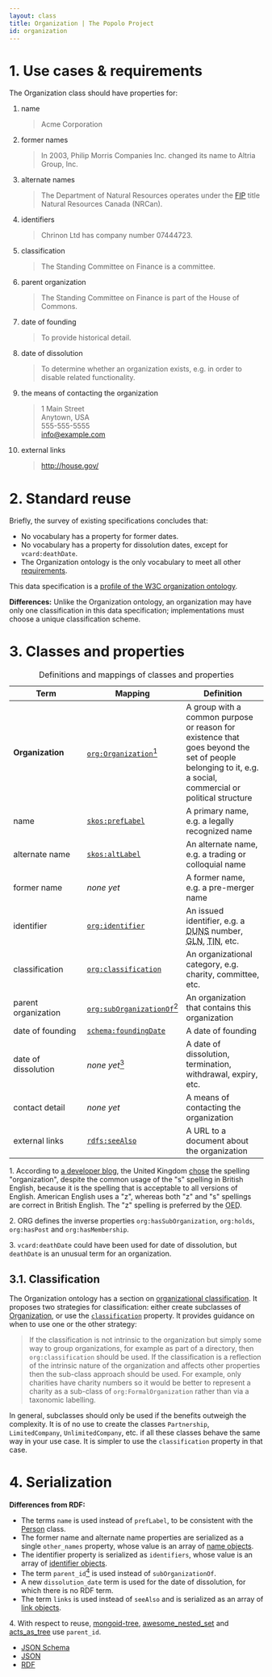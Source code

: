 ```yaml
---
layout: class
title: Organization | The Popolo Project
id: organization
---
```


<h1 id="use-cases-and-requirements">1. Use cases &amp; requirements</h1>

The Organization class should have properties for:

1. name

    >Acme Corporation

1. former names

    >In 2003, Philip Morris Companies Inc. changed its name to Altria Group, Inc.

1. alternate names

    >The Department of Natural Resources operates under the [FIP](http://en.wikipedia.org/wiki/Federal_Identity_Program) title Natural Resources Canada (NRCan).

1. identifiers

    >Chrinon Ltd has company number 07444723.

1. classification

    >The Standing Committee on Finance is a committee.

1. parent organization

    >The Standing Committee on Finance is part of the House of Commons.

1. date of founding

    >To provide historical detail.

1. date of dissolution

    >To determine whether an organization exists, e.g. in order to disable related functionality.

1. the means of contacting the organization

    >1 Main Street  
    Anytown, USA  
    555-555-5555  
    info@example.com

1. external links

    >http://house.gov/

<h1 id="standard-reuse">2. Standard reuse</h1>

Briefly, the survey of existing specifications concludes that:

* No vocabulary has a property for former dates.
* No vocabulary has a property for dissolution dates, except for `vcard:deathDate`.
* The Organization ontology is the only vocabulary to meet all other [requirements](#use-cases-and-requirements).

This data specification is a [profile of the W3C organization ontology](http://www.w3.org/TR/vocab-org/#conformance).

**Differences:** Unlike the Organization ontology, an organization may have only one classification in this data specification; implementations must choose a unique classification scheme.

<h1 id="classes-and-properties">3. Classes and properties</h1>

<table>
  <caption>Definitions and mappings of classes and properties</caption>
  <thead>
    <tr>
      <th width="130">Term</th>
      <th>Mapping</th>
      <th>Definition</th>
    </tr>
  </thead>
  <tbody>
    <tr id="org:Organization">
      <td><strong>Organization</strong></td>
      <td><code><a href="http://www.w3.org/TR/vocab-org/#org:Organization" title="http://www.w3.org/ns/org#Organization">org:Organization</a></code><a href="#note1"><sup>1</sup></a></td>
      <td>A group with a common purpose or reason for existence that goes beyond the set of people belonging to it, e.g. a social, commercial or political structure</td>
    </tr>
    <tr id="skos:prefLabel1">
      <td>name</td>
      <td><code><a href="http://www.w3.org/TR/skos-reference/#labels" title="http://www.w3.org/2004/02/skos/core#prefLabel">skos:prefLabel</a></code></td>
      <td>A primary name, e.g. a legally recognized name</td>
    </tr>
    <tr id="skos:altLabel">
      <td>alternate name</td>
      <td><code><a href="http://www.w3.org/TR/skos-reference/#labels" title="http://www.w3.org/2004/02/skos/core#altLabel">skos:altLabel</a></code></td>
      <td>An alternate name, e.g. a trading or colloquial name</td>
    </tr>
    <tr>
      <td>former name</td>
      <td><em>none yet</em></td>
      <td>A former name, e.g. a pre-merger name</td>
    </tr>
    <tr id="org:identifier">
      <td>identifier</td>
      <td><code><a href="http://www.w3.org/TR/vocab-org/#org:identifier" title="http://www.w3.org/ns/org#identifier">org:identifier</a></code></td>
      <td>An issued identifier, e.g. a <abbr title="Data Universal Numbering System">DUNS</abbr> number, <abbr title="Global Location Number">GLN</abbr>, <abbr title="Taxpayer Identification Number">TIN</abbr>, etc.</td>
    </tr>
    <tr id="org:classification">
      <td>classification</td>
      <td><code><a href="http://www.w3.org/TR/vocab-org/#org:classification" title="http://www.w3.org/ns/org#classification">org:classification</a></code></td>
      <td>An organizational category, e.g. charity, committee, etc.</td>
    </tr>
    <tr id="org:subOrganizationOf">
      <td>parent organization</td>
      <td><code><a href="http://www.w3.org/TR/vocab-org/#org:subOrganizationOf" title="http://www.w3.org/ns/org#subOrganizationOf">org:subOrganizationOf</a></code><a href="#note2"><sup>2</sup></a></td>
      <td>An organization that contains this organization</td>
    </tr>
    <tr id="schema:foundingDate">
      <td>date of founding</td>
      <td><code><a href="http://schema.org/Organization" title="http://schema.org/foundingDate">schema:foundingDate</a></code></td>
      <td>A date of founding</td>
    </tr>
    <tr>
      <td>date of dissolution</td>
      <td><em>none yet</em><a href="#note3"><sup>3</sup></a></td>
      <td>A date of dissolution, termination, withdrawal, expiry, etc.</td>
    </tr>
    <tr>
      <td>contact detail</td>
      <td><em>none yet</em></td>
      <td>A means of contacting the organization</td>
    </tr>
    <tr id="rdfs:seeAlso">
      <td>external links</td>
      <td><code><a href="http://www.w3.org/TR/rdf-schema/#ch_seealso" title="http://www.w3.org/2000/01/rdf-schema#seeAlso">rdfs:seeAlso</a></code></td>
      <td>A URL to a document about the organization</td>
    </tr>
  </tbody>
</table>

<p class="note" id="note1">1. According to <a href="http://www.epimorphics.com/web/wiki/organization-ontology-first-draft">a developer blog</a>, the United Kingdom <a href="http://www.w3.org/TR/vocab-org/#acknowledgements">chose</a> the spelling "organization", despite the common usage of the "s" spelling in British English, because it is the spelling that is acceptable to all versions of English. American English uses a "z", whereas both "z" and "s" spellings are correct in British English. The "z" spelling is preferred by the <abbr title="Oxford English Dictionary">OED</abbr>.</p>
<p class="note" id="note2">2. ORG defines the inverse properties <code>org:hasSubOrganization</code>, <code>org:holds</code>, <code>org:hasPost</code> and <code>org:hasMembership</code>.</p>
<p class="note" id="note3">3. <code>vcard:deathDate</code> could have been used for date of dissolution, but <code>deathDate</code> is an unusual term for an organization.</p>

## 3.1. Classification

The Organization ontology has a section on [organizational classification](organizational-classification). It proposes two strategies for classification: either create subclasses of [Organization](http://www.w3.org/TR/vocab-org/#org:Organization), or use the [`classification`](http://www.w3.org/TR/vocab-org/#org:classification) property. It provides guidance on when to use one or the other strategy:

>If the classification is not intrinsic to the organization but simply some way to group organizations, for example as part of a directory, then `org:classification` should be used. If the classification is a reflection of the intrinsic nature of the organization and affects other properties then the sub-class approach should be used. For example, only charities have charity numbers so it would be better to represent a charity as a sub-class of `org:FormalOrganization` rather than via a taxonomic labelling.

In general, subclasses should only be used if the benefits outweigh the complexity. It is of no use to create the classes `Partnership`, `LimitedCompany`, `UnlimitedCompany`, etc. if all these classes behave the same way in your use case. It is simpler to use the `classification` property in that case.

<h1 id="serialization">4. Serialization</h1>

**Differences from RDF:**

* The terms `name` is used instead of `prefLabel`, to be consistent with the [Person](/specs/person.html) class.
* The former name and alternate name properties are serialized as a single `other_names` property, whose value is an array of [name objects](/specs/#other-name).
* The identifier property is serialized as `identifiers`, whose value is an array of [identifier objects](/specs/#identifier).
* The term `parent_id`[<sup>4</sup>](#note4) is used instead of `subOrganizationOf`.
* A new `dissolution_date` term is used for the date of dissolution, for which there is no RDF term.
* The term `links` is used instead of `seeAlso` and is serialized as an array of [link objects](/specs/#link).

<p class="note" id="note4">4. With respect to reuse, <a href="https://github.com/benedikt/mongoid-tree">mongoid-tree</a>, <a href="https://github.com/collectiveidea/awesome_nested_set/tree/master/lib/awesome_nested_set">awesome_nested_set</a> and <a href="https://github.com/amerine/acts_as_tree">acts_as_tree</a> use <code>parent_id</code>.</p>

<ul class="nav nav-tabs no-js">
  <li><a href="#organization-schema">JSON Schema</a></li>
  <li class="active"><a href="#organization-json">JSON</a></li>
  <li><a href="#organization-rdf">RDF</a></li>
</ul>

<div class="tab-content no-js">
  <div class="tab-pane" id="organization-schema" data-url="/schemas/organization.json"></div>
  <div class="tab-pane active" id="organization-json" data-url="/examples/organization.json"></div>
  <div class="tab-pane" id="organization-rdf" data-url="/examples/organization.ttl"></div>
</div>
